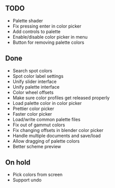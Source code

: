 ## TODO ##
* Palette shader
* Fix pressing enter in color picker
* Add controls to palette
* Enable/disable color picker in menu
* Button for removing palette colors

## Done ##
* Search spot colors
* Spot color label settings
* Unify slider interface
* Unify palette interface
* Color wheel offsets
* Make sure color profiles get released properly
* Load palette color in color picker
* Prettier color picker
* Faster color picker
* Load/write common palette files
* Fix out of gammut colors
* Fix changing offsets in blender color picker
* Handle multiple documents and save/load
* Allow dragging of palette colors
* Better scheme preview

## On hold ##
* Pick colors from screen
* Support undo
